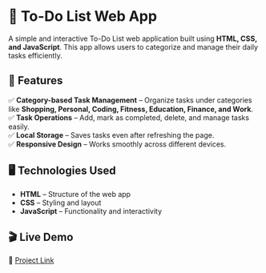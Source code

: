 # 📝 To-Do List Web App  

A simple and interactive To-Do List web application built using **HTML, CSS, and JavaScript**. This app allows users to categorize and manage their daily tasks efficiently.  

## 🚀 Features  
✅ **Category-based Task Management** – Organize tasks under categories like **Shopping, Personal, Coding, Fitness, Education, Finance, and Work**.  
✅ **Task Operations** – Add, mark as completed, delete, and manage tasks easily.  
✅ **Local Storage** – Saves tasks even after refreshing the page.  
✅ **Responsive Design** – Works smoothly across different devices.  

## 🖥️ Technologies Used  
- **HTML** – Structure of the web app  
- **CSS** – Styling and layout  
- **JavaScript** – Functionality and interactivity  

## 🎬 Live Demo  
🔗 [Project Link](https://vaibhavpatil2005.github.io/To-Do-List-App)  


